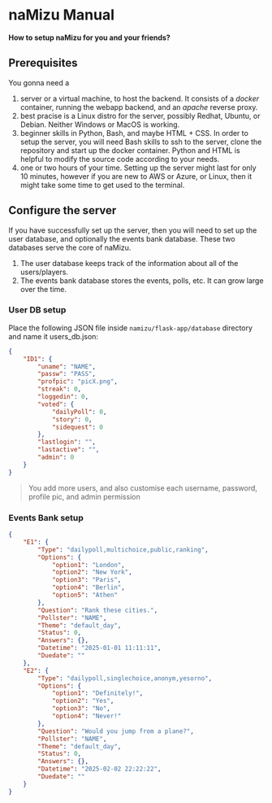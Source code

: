 # naMizu Manual

**How to setup naMizu for you and your friends?**

## Prerequisites

You gonna need a 

1) server or a virtual machine, to host the backend. It consists of a *docker* container, running the webapp backend, and an *apache* reverse proxy.
2) best pracise is a Linux distro for the server, possibly Redhat, Ubuntu, or Debian. Neither Windows or MacOS is working. 
3) beginner skills in Python, Bash, and maybe HTML + CSS. In order to setup the server, you will need Bash skills to ssh to the server, clone the repository and start up the docker container. Python and HTML is helpful to modify the source code according to your needs.
4) one or two hours of your time. Setting up the server might last for only 10 minutes, however if you are new to AWS or Azure, or Linux, then it might take some time to get used to the terminal.

## Configure the server

If you have successfully set up the server, then you will need to set up the user database, and optionally the events bank database. These two databases serve the core of naMizu.

1) The user database keeps track of the information about all of the users/players.
2) The events bank database stores the events, polls, etc. It can grow large over the time.

### User DB setup

Place the following JSON file inside `namizu/flask-app/database` directory and name it users_db.json:

```json
{
    "ID1": {
        "uname": "NAME",
        "passw": "PASS",
        "profpic": "picX.png",
        "streak": 0,
        "loggedin": 0,
        "voted": {
            "dailyPoll": 0,
            "story": 0,
            "sidequest": 0
        },
        "lastlogin": "",
        "lastactive": "",
        "admin": 0
    }
}
```

> You add more users, and also customise each username, password, profile pic, and admin permission

### Events Bank setup

```json
{
    "E1": {
        "Type": "dailypoll,multichoice,public,ranking",
        "Options": {
            "option1": "London",
            "option2": "New York",
            "option3": "Paris",
            "option4": "Berlin",
            "option5": "Athen"
        },
        "Question": "Rank these cities.",
        "Pollster": "NAME",
        "Theme": "default_day",
        "Status": 0,
        "Answers": {},
        "Datetime": "2025-01-01 11:11:11",
        "Duedate": ""
    },
    "E2": {
        "Type": "dailypoll,singlechoice,anonym,yesorno",
        "Options": {
            "option1": "Definitely!",
            "option2": "Yes",
            "option3": "No",
            "option4": "Never!"
        },
        "Question": "Would you jump from a plane?",
        "Pollster": "NAME",
        "Theme": "default_day",
        "Status": 0,
        "Answers": {},
        "Datetime": "2025-02-02 22:22:22",
        "Duedate": ""
    }
}

```